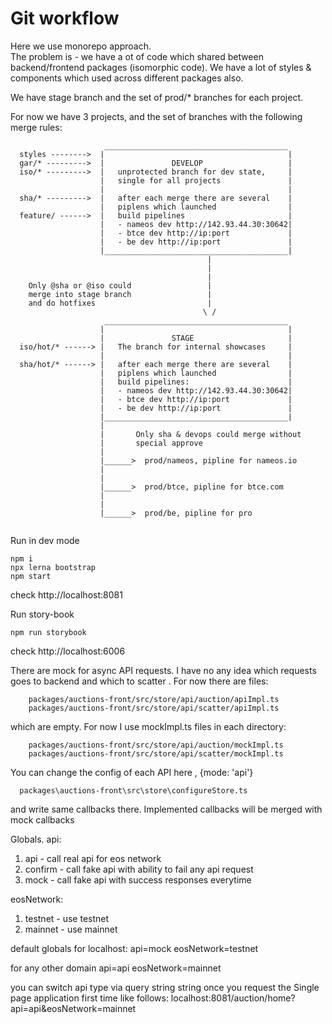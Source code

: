 # Git workflow #
Here we use monorepo approach.<br/>
The problem is - we have a ot of code which shared between backend/frontend packages (isomorphic code).
We have a lot of styles & components which used across different packages also.


We have stage branch and the set of prod/* branches for each project.

For now we have 3 projects, and the set of branches with the following merge rules:
```                
                     _________________________________________   
  styles -------->  |                                         |     
  gar/* --------->  |               DEVELOP                   | 
  iso/* --------->  |   unprotected branch for dev state,     |
                    |   single for all projects               |
                    |                                         |
  sha/* --------->  |   after each merge there are several    |
                    |   piplens which launched                |                       
  feature/ ------>  |   build pipelines                       | 
                    |   - nameos dev http://142.93.44.30:30642|
                    |   - btce dev http://ip:port             |  
                    |   - be dev http://ip:port               |  
                    |_________________________________________|      
                                            |
                                            |   
                                            |
    Only @sha or @iso could                 |
    merge into stage branch                 |
    and do hotfixes                         |
                                           \ /
                     _________________________________________   
                    |                                         |     
                    |               STAGE                     | 
  iso/hot/* ------> |   The branch for internal showcases     |
                    |                                         |
  sha/hot/* ------> |   after each merge there are several    |
                    |   piplens which launched                |                       
                    |   build pipelines:                      | 
                    |   - nameos dev http://142.93.44.30:30642|
                    |   - btce dev http://ip:port             |  
                    |   - be dev http://ip:port               |  
                    |_________________________________________|     
                    |
                    |       Only sha & devops could merge without
                    |       special approve
                    |
                    |______>  prod/nameos, pipline for nameos.io 
                    |
                    |
                    |______>  prod/btce, pipline for btce.com
                    |
                    |
                    |______>  prod/be, pipline for pro
                    
```



Run in dev mode

```
npm i
npx lerna bootstrap
npm start
```
check http://localhost:8081

Run story-book

```
npm run storybook
```
check http://localhost:6006



There are mock for async API requests. I have no any idea which requests goes to backend and which to scatter
. For now there are files:
```
    packages/auctions-front/src/store/api/auction/apiImpl.ts
    packages/auctions-front/src/store/api/scatter/apiImpl.ts
```
which are empty. For now I use mockImpl.ts files in each directory:
```
    packages/auctions-front/src/store/api/auction/mockImpl.ts
    packages/auctions-front/src/store/api/scatter/mockImpl.ts
```
You can change the config of each API here , {mode: 'api'}
```$xslt
  packages\auctions-front\src\store\configureStore.ts
```
and write same callbacks there. Implemented callbacks will be merged with mock callbacks

Globals. 
api:
1. api - call real api for eos network
2. confirm - call fake api with ability to fail any api request
3. mock - call fake api with success responses everytime

eosNetwork: 
1. testnet - use testnet
2. mainnet - use mainnet

default globals for localhost: 
api=mock
eosNetwork=testnet

for any other domain
api=api
eosNetwork=mainnet

you can switch api type via query string
string once you request the Single page application first time 
like follows:
localhost:8081/auction/home?api=api&eosNetwork=mainnet
    
    

